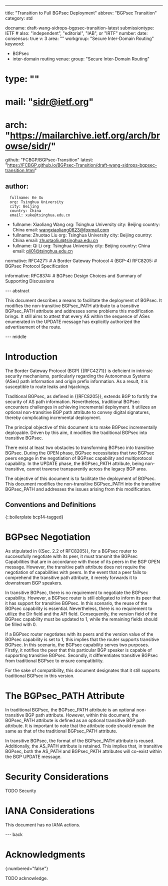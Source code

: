 ---
title: "Transition to Full BGPsec Deployment"
abbrev: "BGPsec Transition"
category: std

docname: draft-wang-sidrops-bgpsec-transition-latest
submissiontype: IETF  # also: "independent", "editorial", "IAB", or "IRTF"
number:
date:
consensus: true
v: 3
area: ""
workgroup: "Secure Inter-Domain Routing"
keyword:
 - BGPsec
 - inter-domain routing
venue:
  group: "Secure Inter-Domain Routing"
  # type: ""
  # mail: "sidr@ietf.org"
  # arch: "https://mailarchive.ietf.org/arch/browse/sidr/"
  github: "FCBGP/BGPsec-Transition"
  latest: "https://FCBGP.github.io/BGPsec-Transition/draft-wang-sidrops-bgpsec-transition.html"

author:
  -
      fullname: Ke Xu
      org: Tsinghua University
      city: Beijing
      country: China
      email: xuke@tsinghua.edu.cn
  -
      fullname: Xiaoliang Wang
      org: Tsinghua University
      city: Beijing
      country: China
      email: wangxiaoliang0623@foxmail.com
  -
      fullname: Zhuotao Liu
      org: Tsinghua University
      city: Beijing
      country: China
      email: zhuotaoliu@tsinghua.edu.cn
  -
      fullname: Qi Li
      org: Tsinghua University
      city: Beijing
      country: China
      email: qli01@tsinghua.edu.cn

normative:
    RFC4271:   # A Border Gateway Protocol 4 (BGP-4)
    RFC8205:   # BGPsec Protocol Specification

informative:
    RFC8374:   # BGPsec Design Choices and Summary of Supporting Discussions


--- abstract

This document describes a means to facilitate the deployment of BGPsec. It modifies the non-transitive BGPsec_PATH attribute to a transitive BGPsec_PATH attribute and addresses some problems this modification brings. It still aims to attest that every AS within the sequence of ASes enumerated in the UPDATE message has explicitly authorized the advertisement of the route.

--- middle

# Introduction

The Border Gateway Protocol (BGP) {{RFC4271}} is deficient in intrinsic security mechanisms, particularly regarding the Autonomous Systems (ASes) path information and origin prefix information. As a result, it is susceptible to route leaks and hijackings.

Traditional BGPsec, as defined in {{RFC8205}}, extends BGP to fortify the security of AS path information. Nevertheless, traditional BGPsec encounters challenges in achieving incremental deployment. It utilizes an optional non-transitive BGP path attribute to convey digital signatures, thereby complicating incremental deployment.

The principal objective of this document is to make BGPsec incrementally deployable. Driven by this aim, it modifies the traditional BGPsec into transitive BGPsec.

There exist at least two obstacles to transforming BGPsec into transitive BGPsec. During the OPEN phase, BGPsec necessitates that two BGPsec peers engage in the negotiation of BGPsec capability and multiprotocol capability. In the UPDATE phase, the BGPsec_PATH attribute, being non-transitive, cannot traverse transparently across the legacy BGP area.

The objective of this document is to facilitate the deployment of BGPsec. This document modifies the non-transitive BGPsec_PATH into the transitive BGPsec_PATH and addresses the issues arising from this modification.

## Conventions and Definitions

{::boilerplate bcp14-tagged}

<!-- # Problem Statements -->
<!--
The global adoption of BGPsec faces significant barriers rooted in technical incompatibilities, operational complexities, and coordination dependencies. We have summaried them as follows.
-->
<!-- ## ​Mandatory Capability Negotiation​​ -->
<!--
1. BGPsec requires explicit capability negotiation between peering routers during session establishment. If either peer lacks BGPsec support, the protocol defaults to legacy BGP operation, creating fragmented security coverage in heterogeneous network environments. Thus, when an AS wants to deploy BGPsec, it must require its peers to also implement and deploy BGPsec. Otherwise, BGPsec will downgrade to traditional BGP and cannot transit transparently over legacy BGP areas.
-->
<!-- ## ​​Backward Compatibility Gaps​​ -->
<!--
2. The BGPsec_Path attribute replaces AS_PATH/AS4_PATH with cryptographically signed routing data. No graceful degradation mechanism exists for mixed BGPsec-legacy paths. Critical path attributes may be stripped or misinterpreted when traversing legacy nodes, potentially violating routing integrity.
-->
<!-- ## Degraded Path Visibility -->
<!--
3. The reliance of legacy systems on AS path information for critical functions (e.g., loop prevention, route prioritization) creates operational hazards when BGPsec_Path is uninterpreted. This may result in suboptimal path selection or unintended traffic blackholing.
-->
<!-- ## ​​Nonlinear Security Benefits​​ -->
<!--
4. End-to-end security guarantees are contingent on full-path BGPsec adoption. Partial deployment leaves unsigned AS-path segments vulnerable to forgery, creating a "weakest link" security model that undermines incentives for early adopters.
-->
<!-- ## ​​Operational Overhead and Infrastructure Demands​​ -->
<!-- ​​Computational Costs​​: -->
<!--
5. Cryptographic signing/validation of updates at each AS hop imposes substantial processing overhead, necessitating hardware upgrades and optimized signing algorithms for large-scale deployments.
-->
<!-- ​​PKI Governance Requirements -->
<!--
6. BGPsec requires the establishment of a globally trusted Public Key Infrastructure (PKI) for certificate issuance, revocation, and lifecycle management. Maintaining this PKI at internet-scale demands unprecedented cross-organizational coordination.
-->
<!-- ## ​​Coordination and Adoption Impediments​​ -->
<!-- ​​Universal Adoption Dilemma​​ -->
<!--
7. The protocol's security value is realized only through near-universal adoption, yet achieving consensus among autonomous network operators with divergent priorities remains a systemic challenge.
-->
<!-- ​​Resource Disparities -->
<!-- 8. Smaller networks face disproportionate financial and technical burdens in upgrading infrastructure, implementing PKI workflows, and maintaining signing operations, exacerbating adoption asymmetries. -->
<!--
This document mainly focuses on the technical incompatibilities to make BGPsec incrementally deployable.
-->

# BGPsec Negotiation

As stipulated in {{Sec. 2.2 of RFC8205}}, for a BGPsec router to successfully negotiate with its peer, it must transmit the BGPsec Capabilities that are in accordance with those of its peers in the BGP OPEN message. However, the transitive path attribute does not require the negotiation of capabilities with peers. In the event that a peer fails to comprehend the transitive path attribute, it merely forwards it to downstream BGP speakers.

In transitive BGPsec, there is no requirement to negotiate the BGPsec capability. However, a BGPsec router is still obligated to inform its peer that it has support for transitive BGPsec. In this scenario, the reuse of the BGPsec capability is essential. Nevertheless, there is no requirement to utilize the Dir field and the AFI field. Consequently, the version field of the BGPsec capability must be updated to 1, while the remaining fields should be filled with 0.

If a BGPsec router negotiates with its peers and the version value of the BGPsec capability is set to 1, this implies that the router supports transitive BGPsec. In this scenario, the BGPsec capability serves two purposes. Firstly, it notifies the peer that this particular BGP speaker is capable of supporting transitive BGPsec. Secondly, it differentiates transitive BGPsec from traditional BGPsec to ensure compatibility.

For the sake of compatibility, this document designates that it still supports traditional BGPsec in this version.

# The BGPsec_PATH Attribute

In traditional BGPsec, the BGPsec_PATH attribute is an optional non-transitive BGP path attribute. However, within this document, the BGPsec_PATH attribute is defined as an optional transitive BGP path attribute. It is important to note that the attribute code should remain the same as that of the traditional BGPsec_PATH attribute.

In transitive BGPsec, the format of the BGPsec_PATH attribute is reused. Additionally, the AS_PATH attribute is retained. This implies that, in transitive BGPsec, both the AS_PATH and BGPsec_PATH attributes will co-exist within the BGP UPDATE message.





# Security Considerations

TODO Security


# IANA Considerations

This document has no IANA actions.


--- back

# Acknowledgments
{:numbered="false"}

TODO acknowledge.
